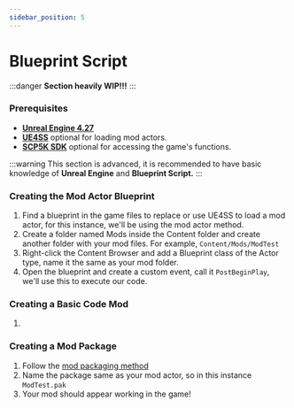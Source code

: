 ```yaml
---
sidebar_position: 5
---
```


# Blueprint Script

:::danger
**Section heavily WIP!!!**
:::

### Prerequisites

* **[Unreal Engine 4.27](https://www.unrealengine.com/en-US/download)**
* **[UE4SS](https://github.com/UE4SS-RE/RE-UE4SS)** optional for loading mod actors.
* **[SCP5K SDK](../../sdk/sdksetup/index.md)** optional for accessing the game's functions.

:::warning
This section is advanced, it is recommended to have basic knowledge of **Unreal Engine** and **Blueprint Script.**
:::

### Creating the Mod Actor Blueprint

1. Find a blueprint in the game files to replace or use UE4SS to load a mod actor, for this instance, we'll be using the mod actor method.
2. Create a folder named Mods inside the Content folder and create another folder with your mod files. For example, `Content/Mods/ModTest`
3. Right-click the Content Browser and add a Blueprint class of the Actor type, name it the same as your mod folder.
4. Open the blueprint and create a custom event, call it `PostBeginPlay`, we'll use this to execute our code.

### Creating a Basic Code Mod

1. 

### Creating a Mod Package

1. Follow the [mod packaging method](../../basics/creatingpackages/index.md)
2. Name the package same as your mod actor, so in this instance `ModTest.pak`
3. Your mod should appear working in the game!